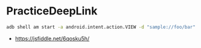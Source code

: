 # PracticeDeepLink

```sh
adb shell am start -a android.intent.action.VIEW -d "sample://foo/bar"
```

- https://jsfiddle.net/6qosku5h/
